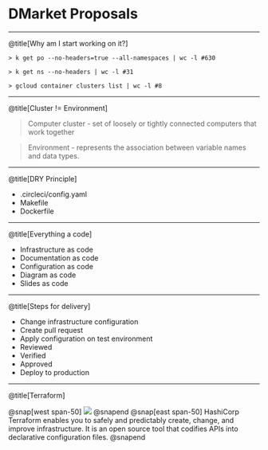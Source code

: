 # DMarket Proposals

---
@title[Why am I start working on it?]

```
> k get po --no-headers=true --all-namespaces | wc -l #630

> k get ns --no-headers | wc -l #31

> gcloud container clusters list | wc -l #8
```
---
@title[Cluster != Environment]

> Computer cluster - set of loosely or tightly connected computers that work together

> Environment - represents the association between variable names and data types.
---
@title[DRY Principle]
- .circleci/config.yaml
- Makefile
- Dockerfile
---
@title[Everything a code]
- Infrastructure as code
- Documentation as code
- Configuration as code
- Diagram as code
- Slides as code
---
@title[Steps for delivery]
- Change infrastructure configuration
- Create pull request
- Apply configuration on test environment
- Reviewed
- Verified
- Approved
- Deploy to production
---
@title[Terraform]

@snap[west span-50]
![](img/terraform.pmg)
@snapend
@snap[east span-50]
HashiCorp Terraform enables you to safely and predictably create, change, and improve infrastructure. It is an open source tool that codifies APIs into declarative configuration files.
@snapend
